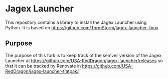 # Jagex Launcher

This repository contains a library to install the Jagex Launcher using Python. It is based on <https://github.com/TormStorm/jagex-launcher-linux>

## Purpose

The purpose of this fork is to keep track of the semver version of the Jagex Launcher at <https://github.com/USA-RedDragon/jagex-launcher/releases> so that it can be tracked by Renovate in <https://github.com/USA-RedDragon/jagex-launcher-flatpak/>
